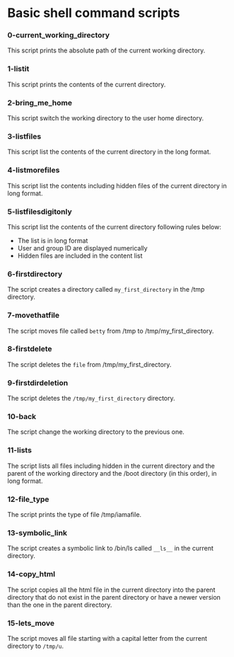# Basic shell command scripts
### 0-current_working_directory
This script prints the absolute path of the current working directory.
### 1-listit
This script prints the contents of the current directory.
### 2-bring_me_home
This script switch the working directory to the user home directory.
### 3-listfiles
This script list the contents of the current directory in the long format.
### 4-listmorefiles
This script list the contents including hidden files of the current directory in long format.
### 5-listfilesdigitonly
This script list the contents of the current directory following rules below:
- The list is in long format
- User and group ID are displayed numerically
- Hidden files are included in the content list
### 6-firstdirectory
The script creates a directory called `my_first_directory` in the /tmp directory.
### 7-movethatfile
The script moves file called `betty` from /tmp to /tmp/my_first_directory.
### 8-firstdelete
The script deletes the `file` from /tmp/my_first_directory.
### 9-firstdirdeletion
The script deletes the `/tmp/my_first_directory` directory.
### 10-back
The script change the working directory to the previous one.
### 11-lists
The script lists all files including hidden in the current directory and the parent of the working directory and the /boot directory (in this order), in long format.
### 12-file_type
The script prints the type of file /tmp/iamafile.
### 13-symbolic_link
The script creates a symbolic link to /bin/ls called `__ls__` in the current directory.
### 14-copy_html
The script copies all the html file in the current directory into the parent directory that do not exist in the parent directory or have a newer version than the one in the parent directory.
### 15-lets_move
The script moves all file starting with a capital letter from the current directory to `/tmp/u`.
